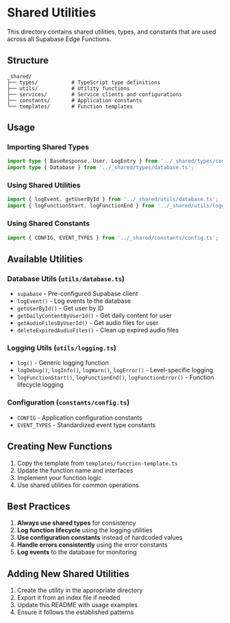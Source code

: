 # Shared Utilities

This directory contains shared utilities, types, and constants that are used across all Supabase Edge Functions.

## Structure

```
_shared/
├── types/           # TypeScript type definitions
├── utils/           # Utility functions
├── services/        # Service clients and configurations
├── constants/       # Application constants
└── templates/       # Function templates
```

## Usage

### Importing Shared Types

```typescript
import type { BaseResponse, User, LogEntry } from '../_shared/types/common.ts';
import type { Database } from '../_shared/types/database.ts';
```

### Using Shared Utilities

```typescript
import { logEvent, getUserById } from '../_shared/utils/database.ts';
import { logFunctionStart, logFunctionEnd } from '../_shared/utils/logging.ts';
```

### Using Shared Constants

```typescript
import { CONFIG, EVENT_TYPES } from '../_shared/constants/config.ts';
```

## Available Utilities

### Database Utils (`utils/database.ts`)

- `supabase` - Pre-configured Supabase client
- `logEvent()` - Log events to the database
- `getUserById()` - Get user by ID
- `getDailyContentByUserId()` - Get daily content for user
- `getAudioFilesByUserId()` - Get audio files for user
- `deleteExpiredAudioFiles()` - Clean up expired audio files

### Logging Utils (`utils/logging.ts`)

- `log()` - Generic logging function
- `logDebug()`, `logInfo()`, `logWarn()`, `logError()` - Level-specific logging
- `logFunctionStart()`, `logFunctionEnd()`, `logFunctionError()` - Function lifecycle logging

### Configuration (`constants/config.ts`)

- `CONFIG` - Application configuration constants
- `EVENT_TYPES` - Standardized event type constants

## Creating New Functions

1. Copy the template from `templates/function-template.ts`
2. Update the function name and interfaces
3. Implement your function logic
4. Use shared utilities for common operations

## Best Practices

1. **Always use shared types** for consistency
2. **Log function lifecycle** using the logging utilities
3. **Use configuration constants** instead of hardcoded values
4. **Handle errors consistently** using the error constants
5. **Log events** to the database for monitoring

## Adding New Shared Utilities

1. Create the utility in the appropriate directory
2. Export it from an index file if needed
3. Update this README with usage examples
4. Ensure it follows the established patterns 
